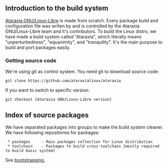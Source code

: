 ## Introduction to the build system
[Ataraxia GNU/Linux-Libre](https://github.com/ataraxialinux/ataraxia) is made from scratch. Every package build and configuration file was writen by and is controlled by the Ataraxia GNU/Linux-Libre team and it's contributors. To build the Linux distro, we have made a build system called "Ataraxia", which literally means "unperturbedness", "equanimity", and "tranquility". It's the main purpose to build and port packages easily.

### Getting source code
We're using git as control system. You need git to download source code:
```
git clone https://github.com/ataraxialinux/ataraxia
```
If you want to switch to specific version:
```
git checkout [Ataraxia GNU/Linux-Libre version]
```

## Index of source packages
We have separated packages into groups to make the build system cleaner. We have following repositories for packages:
```
 * packages     - Main packages collection for Linux distribution
 * toolchain    - Packages to build cross-toolchain [mostly required to build basic system]
```

See [bootstrapping.](bootstrapping.md)
